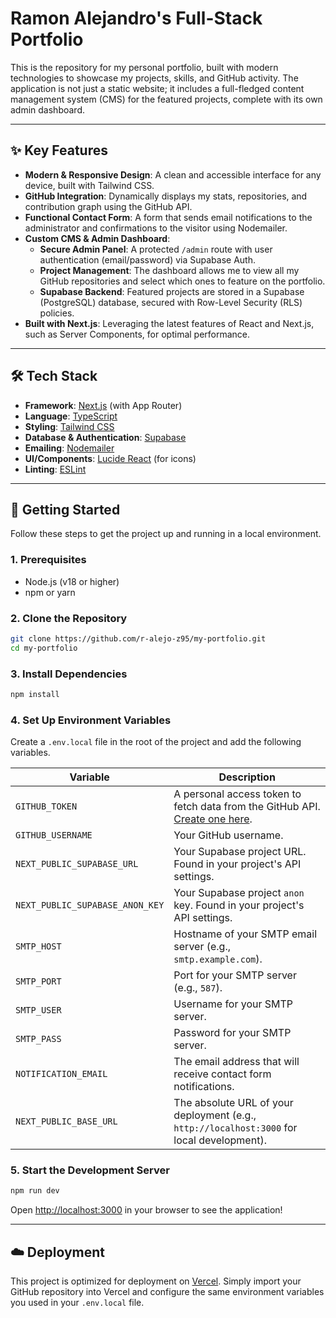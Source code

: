 # Ramon Alejandro's Full-Stack Portfolio

This is the repository for my personal portfolio, built with modern technologies to showcase my projects, skills, and GitHub activity. The application is not just a static website; it includes a full-fledged content management system (CMS) for the featured projects, complete with its own admin dashboard.

---

## ✨ Key Features

- **Modern & Responsive Design**: A clean and accessible interface for any device, built with Tailwind CSS.
- **GitHub Integration**: Dynamically displays my stats, repositories, and contribution graph using the GitHub API.
- **Functional Contact Form**: A form that sends email notifications to the administrator and confirmations to the visitor using Nodemailer.
- **Custom CMS & Admin Dashboard**:
  - **Secure Admin Panel**: A protected `/admin` route with user authentication (email/password) via Supabase Auth.
  - **Project Management**: The dashboard allows me to view all my GitHub repositories and select which ones to feature on the portfolio.
  - **Supabase Backend**: Featured projects are stored in a Supabase (PostgreSQL) database, secured with Row-Level Security (RLS) policies.
- **Built with Next.js**: Leveraging the latest features of React and Next.js, such as Server Components, for optimal performance.

---

## 🛠️ Tech Stack

- **Framework**: [Next.js](https://nextjs.org/) (with App Router)
- **Language**: [TypeScript](https://www.typescriptlang.org/)
- **Styling**: [Tailwind CSS](https://tailwindcss.com/)
- **Database & Authentication**: [Supabase](https://supabase.io/)
- **Emailing**: [Nodemailer](https://nodemailer.com/)
- **UI/Components**: [Lucide React](https://lucide.dev/) (for icons)
- **Linting**: [ESLint](https://eslint.org/)

---

## 🚀 Getting Started

Follow these steps to get the project up and running in a local environment.

### 1. Prerequisites

- Node.js (v18 or higher)
- npm or yarn

### 2. Clone the Repository

```bash
git clone https://github.com/r-alejo-z95/my-portfolio.git
cd my-portfolio
```

### 3. Install Dependencies

```bash
npm install
```

### 4. Set Up Environment Variables

Create a `.env.local` file in the root of the project and add the following variables. 

| Variable                       | Description                                                                                             |
| ------------------------------ | ------------------------------------------------------------------------------------------------------- |
| `GITHUB_TOKEN`                 | A personal access token to fetch data from the GitHub API. [Create one here](https://github.com/settings/tokens). |
| `GITHUB_USERNAME`              | Your GitHub username.                                                                                   |
| `NEXT_PUBLIC_SUPABASE_URL`     | Your Supabase project URL. Found in your project's API settings.                                        |
| `NEXT_PUBLIC_SUPABASE_ANON_KEY`| Your Supabase project `anon` key. Found in your project's API settings.                                 |
| `SMTP_HOST`                    | Hostname of your SMTP email server (e.g., `smtp.example.com`).                                          |
| `SMTP_PORT`                    | Port for your SMTP server (e.g., `587`).                                                                |
| `SMTP_USER`                    | Username for your SMTP server.                                                                          |
| `SMTP_PASS`                    | Password for your SMTP server.                                                                          |
| `NOTIFICATION_EMAIL`           | The email address that will receive contact form notifications.                                         |
| `NEXT_PUBLIC_BASE_URL`         | The absolute URL of your deployment (e.g., `http://localhost:3000` for local development).                |


### 5. Start the Development Server

```bash
npm run dev
```

Open [http://localhost:3000](http://localhost:3000) in your browser to see the application!

---

## ☁️ Deployment

This project is optimized for deployment on [Vercel](https://vercel.com/). Simply import your GitHub repository into Vercel and configure the same environment variables you used in your `.env.local` file.
